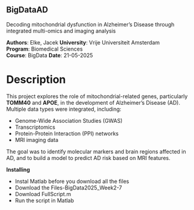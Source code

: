 ## BigDataAD
Decoding mitochondrial dysfunction in Alzheimer’s Disease through integrated multi-omics and imaging analysis

**Authors**: Elke, Jacek
**University**: Vrije Universiteit Amsterdam  
**Program**: Biomedical Sciences  
**Course**: BigData 
**Date**: 21-05-2025

# Description

This project explores the role of mitochondrial-related genes, particularly **TOMM40** and **APOE**, in the development of Alzheimer’s Disease (AD). Multiple data types were integrated, including:

- Genome-Wide Association Studies (GWAS)
- Transcriptomics
- Protein-Protein Interaction (PPI) networks
- MRI imaging data

The goal was to identify molecular markers and brain regions affected in AD, and to build a model to predict AD risk based on MRI features.

**Installing**
- Instal Matlab before you download all the files
- Download the Files-BigData2025_Week2-7
- Download FullScript.m
- Run the script in Matlab
